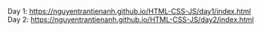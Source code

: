 Day 1: https://nguyentrantienanh.github.io/HTML-CSS-JS/day1/index.html <br/>
Day 2: https://nguyentrantienanh.github.io/HTML-CSS-JS/day2/index.html
